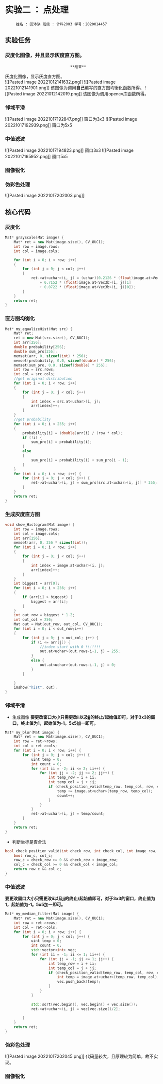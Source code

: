 # 实验二 ： 点处理
		 姓名 : 田沛骐 班级 : 计科2003 学号：2020014457
## 实验任务
### 灰度化图像，并且显示灰度直方图。
                                  **结果** 
灰度化图像，显示灰度直方图。                      
![[Pasted image 20221012141632.png]]
![[Pasted image 20221012141901.png]]
该图像为调用**自己**编写的直方图均衡化函数所得。
![[Pasted image 20221012142019.png]]
该图像为调用opencv库函数所得。
### 邻域平滑
![[Pasted image 20221017192847.png]]
窗口为3x3
![[Pasted image 20221017192939.png]]
窗口为5x5
### 中值滤波
![[Pasted image 20221017194823.png]]
窗口3x3
![[Pasted image 20221017195952.png]]
窗口5x5
### 图像锐化

### 伪彩色处理
![[Pasted image 20221017202003.png]]

## 核心代码
### 灰度化
``` C++
Mat* grayscale(Mat image) {
	Mat* ret = new Mat(image.size(), CV_8UC1);
	int row = image.rows;
	int col = image.cols;

	for (int i = 0; i < row; i++)
	{
		for (int j = 0; j < col; j++)
		{
			ret->at<uchar>(i, j) = (uchar)(0.2126 * (float)image.at<Vec3b>(i, j)[2]
				+ 0.7152 * (float)image.at<Vec3b>(i, j)[1]
				+ 0.0722 * (float)image.at<Vec3b>(i, j)[0]);
		}
	}
	return ret;
}
```
### 直方图均衡化
```C++
Mat* my_equalizeHist(Mat src) {
	Mat* ret;
	ret = new Mat(src.size(), CV_8UC1);
	int arr[256];
	double probability[256];
	double sum_pro[256];
	memset(arr, 0, sizeof(int) * 256);
	memset(probability, 0.0, sizeof(double) * 256);
	memset(sum_pro, 0.0, sizeof(double) * 256);
	int row = src.rows;
	int col = src.cols;
	//get original distribution
	for (int i = 0; i < row; i++)
	{
		for (int j = 0; j < col; j++)
		{
			int index = src.at<uchar>(i, j);
			arr[index]++;
		}
	}
	//get probability 
	for (int i = 0; i < 255; i++)
	{
		probability[i] = (double)arr[i] / (row * col);
		if (!i) {
			sum_pro[i] = probability[i];
		}
		else
		{
			sum_pro[i] = probability[i] + sum_pro[i - 1];
		}
	}
	for (int i = 0; i < row; i++) {
		for (int j = 0; j < col; j++) {
			ret->at<uchar>(i, j) = sum_pro[src.at<uchar>(i, j)] * 255;
		}
	}
	return ret;
}
```

### 生成灰度直方图
``` C++
void show_Histogram(Mat image) {
	int row = image.rows;
	int col = image.cols;
	int arr[256];
	memset(arr, 0, 256 * sizeof(int));
	for (int i = 0; i < row; i++)
	{
		for (int j = 0; j < col; j++)
		{
			int index = image.at<uchar>(i, j);
			arr[index]++;
		}
	}
	int biggest = arr[0];
	for (int i = 0; i < 256; i++)
	{
		if (arr[i] > biggest) {
			biggest = arr[i];
		}
	}
	int out_row = biggest * 1.2;
	int out_col = 256;
	Mat out = Mat(out_row, out_col, CV_8UC1);
	for (int i = 0; i < out_row;i++)
	{
		for (int j = 0; j < out_col; j++) {
			if (i <= arr[j]) {
				//index start with 0 !!!!!!!
				out.at<uchar>(out.rows-i-1, j) = 255;
			}
			else {
				out.at<uchar>(out.rows-i-1, j) = 0;
			}
		}
	
	}
	imshow("hist", out);
}
```

### 邻域平滑
* 生成图像
**要更改窗口大小只需更改ii以及jj的终止/起始值即可，对于3x3的窗口，终止值为1，起始值为-1。5x5加一即可。**
```C++
Mat* my_blur(Mat image) {
	Mat* ret = new Mat(image.size(), CV_8UC1);
	int row = ret->rows;
	int col = ret->cols;
	for (int i = 0; i < row; i++) {
		for (int j = 0; j < col; j++) {
			uint temp = 0;
			int count = 0;
			for (int ii = -2; ii <= 2; ii++) {
				for (int jj = -2; jj <= 2; jj++) {
					int temp_row = i + ii;
					int temp_col = j + jj;
					if (check_position_valid(temp_row, temp_col, row, col)) {
						temp += image.at<uchar>(temp_row, temp_col);
						count++;
					}
				}
			}
			ret->at<uchar>(i, j) = temp/count;
		}
	}
	return ret;
}
```
* 判断坐标是否合法
```C++
bool check_position_valid(int check_row, int check_col, int image_row, int image_col) {
	bool row_c, col_c;
	row_c = check_row >= 0 && check_row < image_row;
	col_c = check_col >= 0 && check_col < image_col;
	return row_c && col_c;
}
```
### 中值滤波
**要更改窗口大小只需更改ii以及jj的终止/起始值即可，对于3x3的窗口，终止值为1，起始值为-1。5x5加一即可。**
```C++
Mat* my_median_filter(Mat image) {
	Mat* ret = new Mat(image.size(), CV_8UC1);
	int row = ret->rows;
	int col = ret->cols;
	for (int i = 0; i < row; i++) {
		for (int j = 0; j < col; j++) {
			uint temp = 0;
			int count = 0;
			std::vector<int> vec;
			for (int ii = -1; ii <= 1; ii++) {
				for (int jj = -1; jj <= 1; jj++) {
					int temp_row = i + ii;
					int temp_col = j + jj;
					if (check_position_valid(temp_row, temp_col, row, col)) {
						int temp = image.at<uchar>(temp_row, temp_col);
						vec.push_back(temp);
					}
				}
			}
			
			std::sort(vec.begin(), vec.begin() + vec.size());
			ret->at<uchar>(i, j) = vec[vec.size()/2];
			
		}
	}
	return ret;
}
```
### 伪彩色处理
![[Pasted image 20221017202045.png]]
代码量较大，且原理较为简单，故不实现。
### 图像锐化
